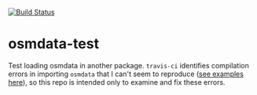 
[![Build Status](https://travis-ci.org/mpadge/osmdata-test.svg?branch=master)](https://travis-ci.org/mpadge/osmdata-test) 

# osmdata-test

Test loading osmdata in another package. `travis-ci` identifies compilation
errors in importing `osmdata` that I can't seem to reproduce
([see examples here](https://travis-ci.org/ropensci/osmplotr/jobs/244886520#L3758-L3789)),
so this repo is intended only to examine and fix these errors.
